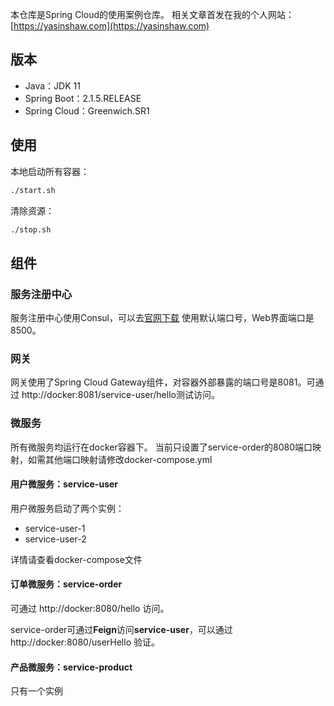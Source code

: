本仓库是Spring Cloud的使用案例仓库。
相关文章首发在我的个人网站：[https://yasinshaw.com](https://yasinshaw.com)

## 版本
- Java：JDK 11
- Spring Boot：2.1.5.RELEASE
- Spring Cloud：Greenwich.SR1
## 使用
本地启动所有容器：
```bash
./start.sh
```
清除资源：
```bash
./stop.sh
```
## 组件

### 服务注册中心
服务注册中心使用Consul，可以去[官网下载](https://www.consul.io/downloads.html)
使用默认端口号，Web界面端口是8500。

### 网关
网关使用了Spring Cloud Gateway组件，对容器外部暴露的端口号是8081。可通过 http://docker:8081/service-user/hello测试访问。

### 微服务
所有微服务均运行在docker容器下。
当前只设置了service-order的8080端口映射，如需其他端口映射请修改docker-compose.yml

#### 用户微服务：service-user
用户微服务启动了两个实例：
- service-user-1
- service-user-2

详情请查看docker-compose文件
#### 订单微服务：service-order
可通过 http://docker:8080/hello 访问。

service-order可通过**Feign**访问**service-user**，可以通过 http://docker:8080/userHello 验证。

#### 产品微服务：service-product
只有一个实例
